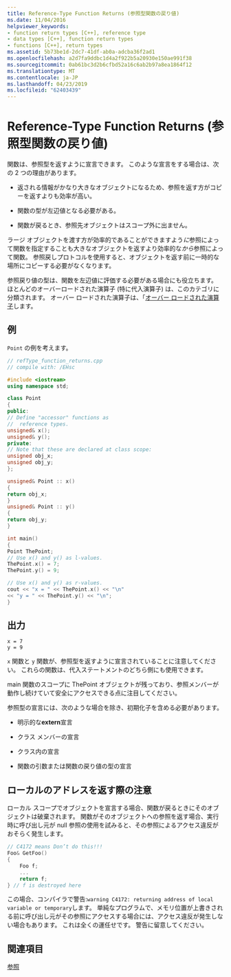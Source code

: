 ```yaml
---
title: Reference-Type Function Returns (参照型関数の戻り値)
ms.date: 11/04/2016
helpviewer_keywords:
- function return types [C++], reference type
- data types [C++], function return types
- functions [C++], return types
ms.assetid: 5b73be1d-2dc7-41df-ab0a-adcba36f2ad1
ms.openlocfilehash: a2d7fa9ddbc1d4a2f922b5a20930e150ae991f38
ms.sourcegitcommit: 0ab61bc3d2b6cfbd52a16c6ab2b97a8ea1864f12
ms.translationtype: MT
ms.contentlocale: ja-JP
ms.lasthandoff: 04/23/2019
ms.locfileid: "62403439"
---
```

# <a name="reference-type-function-returns"></a>Reference-Type Function Returns (参照型関数の戻り値)

関数は、参照型を返すように宣言できます。 このような宣言をする場合は、次の 2 つの理由があります。

- 返される情報がかなり大きなオブジェクトになるため、参照を返す方がコピーを返すよりも効率が高い。

- 関数の型が左辺値となる必要がある。

- 関数が戻るとき、参照先オブジェクトはスコープ外に出ません。

ラージ オブジェクトを渡す方が効率的であることができますよう*に*参照によって関数を指定することも大きなオブジェクトを返すより効率的な*から*参照によって関数。 参照戻しプロトコルを使用すると、オブジェクトを返す前に一時的な場所にコピーする必要がなくなります。

参照戻り値の型は、関数を左辺値に評価する必要がある場合にも役立ちます。 ほとんどのオーバーロードされた演算子 (特に代入演算子) は、このカテゴリに分類されます。 オーバー ロードされた演算子は、「[オーバー ロードされた演算子](../cpp/operator-overloading.md)します。

## <a name="example"></a>例

`Point` の例を考えます。

```cpp
// refType_function_returns.cpp
// compile with: /EHsc

#include <iostream>
using namespace std;

class Point
{
public:
// Define "accessor" functions as
//  reference types.
unsigned& x();
unsigned& y();
private:
// Note that these are declared at class scope:
unsigned obj_x;
unsigned obj_y;
};

unsigned& Point :: x()
{
return obj_x;
}
unsigned& Point :: y()
{
return obj_y;
}

int main()
{
Point ThePoint;
// Use x() and y() as l-values.
ThePoint.x() = 7;
ThePoint.y() = 9;

// Use x() and y() as r-values.
cout << "x = " << ThePoint.x() << "\n"
<< "y = " << ThePoint.y() << "\n";
}
```

## <a name="output"></a>出力

```Output
x = 7
y = 9
```

`x` 関数と `y` 関数が、参照型を返すように宣言されていることに注意してください。 これらの関数は、代入ステートメントのどちら側にも使用できます。

main 関数のスコープに ThePoint オブジェクトが残っており、参照メンバーが動作し続けていて安全にアクセスできる点に注目してください。

参照型の宣言には、次のような場合を除き、初期化子を含める必要があります。

- 明示的な**extern**宣言

- クラス メンバーの宣言

- クラス内の宣言

- 関数の引数または関数の戻り値の型の宣言

## <a name="caution-returning-address-of-local"></a>ローカルのアドレスを返す際の注意

ローカル スコープでオブジェクトを宣言する場合、関数が戻るときにそのオブジェクトは破棄されます。 関数がそのオブジェクトへの参照を返す場合、実行時に呼び出し元が null 参照の使用を試みると、その参照によるアクセス違反がおそらく発生します。

```cpp
// C4172 means Don’t do this!!!
Foo& GetFoo()
{
    Foo f;
    ...
    return f;
} // f is destroyed here
```

この場合、コンパイラで警告:`warning C4172: returning address of local variable or temporary`します。 単純なプログラムで、メモリ位置が上書きされる前に呼び出し元がその参照にアクセスする場合には、アクセス違反が発生しない場合もあります。 これは全くの運任せです。 警告に留意してください。

## <a name="see-also"></a>関連項目

[参照](../cpp/references-cpp.md)